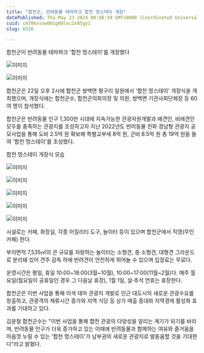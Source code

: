 ```yaml
---
title: "합천군, 반려동물 테마파크 합천 멍스테이 개장"
datePublished: Thu May 23 2024 00:08:59 GMT+0000 (Coordinated Universal Time)
cuid: cm706xsnw001g09lec2x85gy1
slug: 6526

---
```



합천군이 반려동물 테마파크 '합천 멍스테이'를 개장했다

![이미지](https://cdn.hashnode.com/res/hashnode/image/upload/v1739260724402/e8b83091-7089-4145-bc5a-b12b977bee06.jpeg)

![이미지](https://cdn.hashnode.com/res/hashnode/image/upload/v1739260726771/e0e7ee27-92f7-4826-b6a8-8cd574f1913f.jpeg)

합천군은 22일 오후 2시에 합천군 쌍백면 평구리 일원에서 '합천 멍스테이' 개장식을 개최했으며, 개장식에는 합천군수, 합천군의회의장 및 의원, 쌍백면 기관사회단체장 등 60여 명이 참석했다.

합천군은 반려동물 인구 1,300만 시대에 지속가능한 관광자원개발과 애견인, 비애견인 모두를 충족하는 관광지를 조성하고자 지난 2022년도 반려동물 친화 경남형 관광지 공모사업을 통해 도비 2.5억 원 확보해 특별교부세 8억 원, 군비 8.5억 원 총 19억 원을 들여 '합천 멍스테이'를 조성했다.

합천 멍스테이 개장식 모습

![이미지](https://cdn.hashnode.com/res/hashnode/image/upload/v1739260729558/d876b4c9-934a-4ad6-aa33-ffdf1d37f146.jpeg)

![이미지](https://cdn.hashnode.com/res/hashnode/image/upload/v1739260731859/436ddc08-042b-47d5-833e-8e2994343a75.jpeg)

![이미지](https://cdn.hashnode.com/res/hashnode/image/upload/v1739260734468/742155cb-9d33-4083-b4b8-5bb9df0da5a6.jpeg)

![이미지](https://cdn.hashnode.com/res/hashnode/image/upload/v1739260736933/150e86c6-1477-4004-a5cd-3d56cf07c56a.jpeg)

![이미지](https://cdn.hashnode.com/res/hashnode/image/upload/v1739260739371/415bd948-e14f-45c0-a870-1a208067dcf1.jpeg)

시설로는 카페, 화장실, 각종 어질리티 도구, 놀이터 등이 있으며 합천군에서 직영(무인카페) 한다.

부지면적 7,535㎡의 큰 규모를 자랑하는 놀이터는 소형견, 중·소형견, 대형견 그라운드로 분리돼 있어 견주 감독 하에 반려견이 안전하게 뛰어놀 수 있으며 입장료는 무료다.

운영시간은 평일, 휴일 10:00~18:00(3월~10월), 10:00~17:00(11월~2월)다. 매주 월요일(월요일이 공휴일인 경우 그 다음날 휴장), 1월 1일, 설·추석 연휴는 휴장한다.

합천군은 이번 사업을 통해 이색 테마 관광지 개발로 인근 대도시의 새로운 관광수요를 창출하고, 관광객의 체류시간 증가와 지역 식당 등 상가 매출 증대와 지역경제 활성화 효과를 기대하고 있다.

김윤철 합천군수는 "이번 사업을 통해 합천 관광의 다양성을 알리는 계기가 되기를 바라며, 반려동물 인구가 더욱 증가하고 있는 이때에 반려동물과 함께하는 여유와 즐거움을 마음껏 누릴 수 있는 '합천 멍스테이'가 남부권의 새로운 관광지로 발돋움할 것을 기대한다"라고 밝혔다.